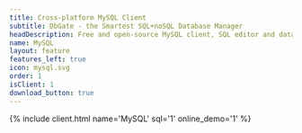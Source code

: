 ```yaml
---
title: Cross-platform MySQL Client
subtitle: DbGate - the Smartest SQL+noSQL Database Manager
headDescription: Free and open-source MySQL client, SQL editor and database manager. Desktop app in Linux, Windows, MacOS and web app in Docker.
name: MySQL
layout: feature
features_left: true
icon: mysql.svg
order: 1
isClient: 1
download_button: true
---
```


{% include client.html name='MySQL' sql='1' online_demo='1' %}
